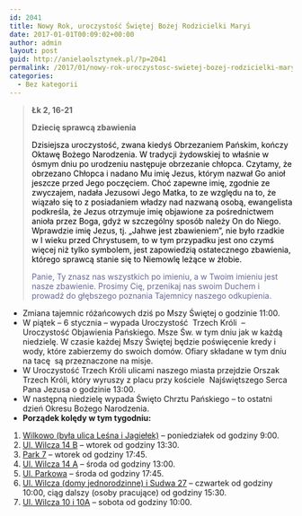 ```yaml
---
id: 2041
title: Nowy Rok, uroczystość Świętej Bożej Rodzicielki Maryi
date: 2017-01-01T00:09:02+00:00
author: admin
layout: post
guid: http://anielaolsztynek.pl/?p=2041
permalink: /2017/01/nowy-rok-uroczystosc-swietej-bozej-rodzicielki-maryi/
categories:
  - Bez kategorii
---
```

> **Łk 2, 16-21**
> 
> **Dziecię sprawcą zbawienia**
> 
> <span style="color: #000000;">Dzisiejsza uroczystość, zwana kiedyś Obrzezaniem Pańskim, kończy Oktawę Bożego Narodzenia. W tradycji żydowskiej to właśnie w ósmym dniu po urodzeniu następuje obrzezanie chłopca. Czytamy, że obrzezano Chłopca i nadano Mu imię Jezus, którym nazwał Go anioł jeszcze przed Jego poczęciem. Choć zapewne imię, zgodnie ze zwyczajem, nadała Jezusowi Jego Matka, to ze względu na to, że wiązało się to z posiadaniem władzy nad nazwaną osobą, ewangelista podkreśla, że Jezus otrzymuje imię objawione za pośrednictwem anioła przez Boga, gdyż w szczególny sposób należy On do Niego. Wprawdzie imię Jezus, tj. &#8222;Jahwe jest zbawieniem&#8221;, nie było rzadkie w I wieku przed Chrystusem, to w tym przypadku jest ono czymś więcej niż tylko symbolem, jest zapowiedzią ostatecznego zbawienia, którego sprawcą stanie się to Niemowlę leżące w żłobie.</span>
> 
> <span style="color: #666699;">Panie, Ty znasz nas wszystkich po imieniu, a w Twoim imieniu jest nasze zbawienie. Prosimy Cię, przenikaj nas swoim Duchem i prowadź do głębszego poznania Tajemnicy naszego odkupienia.</span>

  * Zmiana tajemnic różańcowych dziś po Mszy Świętej o godzinie 11:00.
  * W piątek – 6 stycznia – wypada Uroczystość  Trzech Króli  &#8211; Uroczystość Objawienia Pańskiego. Msze Św. w tym dniu jak w każdą niedzielę. W czasie każdej Mszy Świętej będzie poświęcenie kredy i wody, które zabierzemy do swoich domów. Ofiary składane w tym dniu na tacę  są przeznaczone na misje.
  * W Uroczystość Trzech Króli ulicami naszego miasta przejdzie Orszak Trzech Króli, który wyruszy z placu przy kościele  Najświętszego Serca Pana Jezusa o godzinie 13:00.
  * W następną niedzielę wypada Święto Chrztu Pańskiego – to ostatni dzień Okresu Bożego Narodzenia.
  * **Porządek kolędy w tym tygodniu:**

  1.  <span style="text-decoration: underline;">Wilkowo (była ulica Leśna i Jagiełek)</span> – poniedziałek od godziny 9:00.
  2. <span style="text-decoration: underline;">Ul. Wilcza 14 B</span> – wtorek od godziny 13:30.
  3. <span style="text-decoration: underline;">Park 7</span> &#8211; wtorek od godziny 17:45.
  4. <span style="text-decoration: underline;">Ul. Wilcza 14 A</span> – środa od godziny 13:00.
  5. <span style="text-decoration: underline;">Ul. Parkowa</span> &#8211; środa od godziny 17:45.
  6. <span style="text-decoration: underline;">Ul. Wilcza (domy jednorodzinne) i Sudwa 27</span> &#8211; czwartek od godziny 10:00, ciąg dalszy (osoby pracujące) od godziny 15:30.
  7. <span style="text-decoration: underline;">Ul. Wilcza 10 i 10A</span> &#8211; sobota od godziny 10:00.